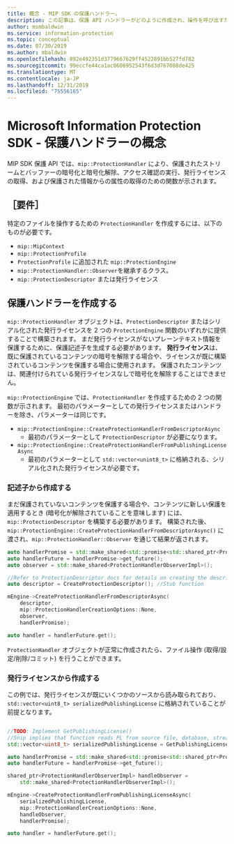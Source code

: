 ```yaml
---
title: 概念 - MIP SDK の保護ハンドラー。
description: この記事は、保護 API ハンドラーがどのように作成され、操作を呼び出すためにどのように使用されるかを理解するのに役立ちます。
author: msmbaldwin
ms.service: information-protection
ms.topic: conceptual
ms.date: 07/30/2019
ms.author: mbaldwin
ms.openlocfilehash: 892e492351d3779667629ff4522891bb527fd782
ms.sourcegitcommit: 99eccfe44ca1ac0606952543f6d3d767088de425
ms.translationtype: MT
ms.contentlocale: ja-JP
ms.lasthandoff: 12/31/2019
ms.locfileid: "75556165"
---
```

# <a name="microsoft-information-protection-sdk---protection-handler-concepts"></a>Microsoft Information Protection SDK - 保護ハンドラーの概念

MIP SDK 保護 API では、`mip::ProtectionHandler` により、保護されたストリームとバッファーの暗号化と暗号化解除、アクセス確認の実行、発行ライセンスの取得、および保護された情報からの属性の取得のための関数が示されます。

## <a name="requirements"></a>［要件］

特定のファイルを操作するための `ProtectionHandler` を作成するには、以下のものが必要です。

- `mip::MipContext`
- `mip::ProtectionProfile`
- `ProtectionProfile` に追加された `mip::ProtectionEngine`
- `mip::ProtectionHandler::Observer`を継承するクラス。
- `mip::ProtectionDescriptor` または発行ライセンス

## <a name="create-a-protection-handler"></a>保護ハンドラーを作成する

`mip::ProtectionHandler` オブジェクトは、`ProtectionDescriptor` またはシリアル化された発行ライセンスを 2 つの `ProtectionEngine` 関数のいずれかに提供することで構築されます。 まだ発行ライセンスがないプレーンテキスト情報を保護するために、保護記述子を生成する必要があります。 **発行ライセンス**は、既に保護されているコンテンツの暗号を解除する場合や、ライセンスが既に構築されているコンテンツを保護する場合に使用されます。 保護されたコンテンツは、関連付けられている発行ライセンスなしで暗号化を解除することはできません。

`mip::ProtectionEngine` では、`ProtectionHandler` を作成するための 2 つの関数が示されます。 最初のパラメーターとしての発行ライセンスまたはハンドラーを除き、パラメーターは同じです。

- `mip::ProtectionEngine::CreateProtectionHandlerFromDescriptorAsync`
  - 最初のパラメーターとして `ProtectionDescriptor` が必要になります。
- `mip::ProtectionEngine::CreateProtectionHandlerFromPublishingLicenseAsync`
  - 最初のパラメーターとして `std::vector<unint8_t>` に格納される、シリアル化された発行ライセンスが必要です。

### <a name="create-from-descriptor"></a>記述子から作成する

まだ保護されていないコンテンツを保護する場合や、コンテンツに新しい保護を適用するとき (暗号化が解除されていることを意味します) には、`mip::ProtectionDescriptor` を構築する必要があります。 構築された後、`mip::ProtectionEngine::CreateProtectionHandlerFromDescriptorAsync()` に渡され、`mip::ProtectionHandler::Observer` を通じて結果が返されます。

```cpp
auto handlerPromise = std::make_shared<std::promise<std::shared_ptr<ProtectionHandler>>>();
auto handlerFuture = handlerPromise->get_future();
auto observer = std::make_shared<ProtectionHandlerObserverImpl>();

//Refer to ProtectionDescriptor docs for details on creating the descriptor
auto descriptor = CreateProtectionDescriptor(); //Stub function

mEngine->CreateProtectionHandlerFromDescriptorAsync(
    descriptor,
    mip::ProtectionHandlerCreationOptions::None,
    observer,
    handlerPromise);

auto handler = handlerFuture.get();
```

`ProtectionHandler` オブジェクトが正常に作成されたら、ファイル操作 (取得/設定/削除/コミット) を行うことができます。

### <a name="create-from-publishing-license"></a>発行ライセンスから作成する

この例では、発行ライセンスが既にいくつかのソースから読み取られており、`std::vector<uint8_t> serializedPublishingLicense` に格納されていることが前提となります。

```cpp

//TODO: Implement GetPublishingLicense()
//Snip implies that function reads PL from source file, database, stream, etc.
std::vector<uint8_t> serializedPublishingLicense = GetPublishingLicense(filePath);

auto handlerPromise = std::make_shared<std::promise<std::shared_ptr<ProtectionHandler>>>();
auto handlerFuture = handlerPromise->get_future();

shared_ptr<ProtectionHandlerObserverImpl> handleObserver =
    std::make_shared<ProtectionHandlerObserverImpl>();

mEngine->CreateProtectionHandlerFromPublishingLicenseAsync(
    serializedPublishingLicense,
    mip::ProtectionHandlerCreationOptions::None,
    handleObserver,
    handlerPromise);

auto handler = handlerFuture.get();
```


